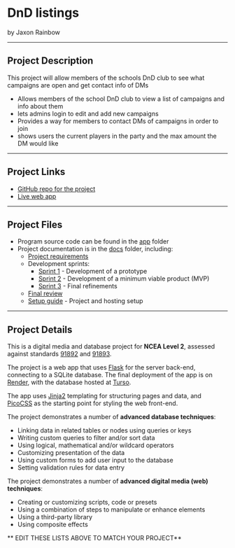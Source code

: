 # DnD listings

by Jaxon Rainbow

---

## Project Description

This project will allow members of the schools DnD club to see what campaigns are open and get contact info of DMs

- Allows members of the school DnD club to view a list of campaigns and info about them
- lets admins login to edit and add new campaigns
- Provides a way for members to contact DMs of campaigns in order to join
- shows users the current players in the party and the max amount the DM would like 

---

## Project Links

- [GitHub repo for the project](https://github.com/waimea-jrainbow/200DTD-DnD-listings)
- [Live web app](https://two00dtd-dnd-listings.onrender.com)

---

## Project Files

- Program source code can be found in the [app](app/) folder
- Project documentation is in the [docs](docs/) folder, including:
  - [Project requirements](docs/0-requirements.md)
  - Development sprints:
    - [Sprint 1](docs/1-sprint-1-prototype.md) - Development of a prototype
    - [Sprint 2](docs/2-sprint-2-mvp.md) - Development of a minimum viable product (MVP)
    - [Sprint 3](docs/3-sprint-3-refinement.md) - Final refinements
  - [Final review](docs/4-review.md)
  - [Setup guide](docs/setup.md) - Project and hosting setup

---

## Project Details

This is a digital media and database project for **NCEA Level 2**, assessed against standards [91892](docs/as91892.pdf) and [91893](docs/as91892.pdf).

The project is a web app that uses [Flask](https://flask.palletsprojects.com) for the server back-end, connecting to a SQLite database. The final deployment of the app is on [Render](https://render.com/), with the database hosted at [Turso](https://turso.tech/).

The app uses [Jinja2](https://jinja.palletsprojects.com/templates/) templating for structuring pages and data, and [PicoCSS](https://picocss.com/) as the starting point for styling the web front-end.

The project demonstrates a number of **advanced database techniques**:

- Linking data in related tables or nodes using queries or keys
- Writing custom queries to filter and/or sort data
- Using logical, mathematical and/or wildcard operators
- Customizing presentation of the data
- Using custom forms to add user input to the database
- Setting validation rules for data entry

The project demonstrates a number of **advanced digital media (web) techniques**:

- Creating or customizing scripts, code or presets
- Using a combination of steps to manipulate or enhance elements
- Using a third-party library
- Using composite effects

** EDIT THESE LISTS ABOVE TO MATCH YOUR PROJECT**
